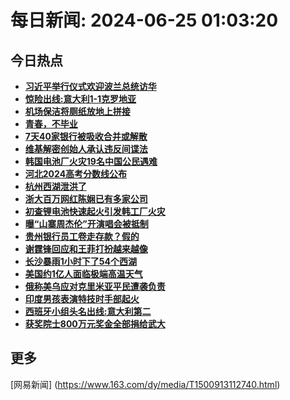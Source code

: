 
# 每日新闻: 2024-06-25 01:03:20
## 今日热点

- **[习近平举行仪式欢迎波兰总统访华](https://www.163.com/search?keyword=%E4%B9%A0%E8%BF%91%E5%B9%B3%E4%B8%BE%E8%A1%8C%E4%BB%AA%E5%BC%8F%E6%AC%A2%E8%BF%8E%E6%B3%A2%E5%85%B0%E6%80%BB%E7%BB%9F%E8%AE%BF%E5%8D%8E)**
- **[惊险出线:意大利1-1克罗地亚](https://www.163.com/search?keyword=%E6%83%8A%E9%99%A9%E5%87%BA%E7%BA%BF+%E6%84%8F%E5%A4%A7%E5%88%A91-1%E5%85%8B%E7%BD%97%E5%9C%B0%E4%BA%9A)**
- **[机场保洁将厕纸放地上拼接](https://www.163.com/search?keyword=%E6%9C%BA%E5%9C%BA%E4%BF%9D%E6%B4%81%E5%B0%86%E5%8E%95%E7%BA%B8%E6%94%BE%E5%9C%B0%E4%B8%8A%E6%8B%BC%E6%8E%A5)**
- **[青春，不毕业](https://www.163.com/search?keyword=%E9%9D%92%E6%98%A5%EF%BC%8C%E4%B8%8D%E6%AF%95%E4%B8%9A)**
- **[7天40家银行被吸收合并或解散](https://www.163.com/search?keyword=7%E5%A4%A940%E5%AE%B6%E9%93%B6%E8%A1%8C%E8%A2%AB%E5%90%B8%E6%94%B6%E5%90%88%E5%B9%B6%E6%88%96%E8%A7%A3%E6%95%A3)**
- **[维基解密创始人承认违反间谍法](https://www.163.com/search?keyword=%E7%BB%B4%E5%9F%BA%E8%A7%A3%E5%AF%86%E5%88%9B%E5%A7%8B%E4%BA%BA%E6%89%BF%E8%AE%A4%E8%BF%9D%E5%8F%8D%E9%97%B4%E8%B0%8D%E6%B3%95)**
- **[韩国电池厂火灾19名中国公民遇难](https://www.163.com/search?keyword=%E9%9F%A9%E5%9B%BD%E7%94%B5%E6%B1%A0%E5%8E%82%E7%81%AB%E7%81%BE19%E5%90%8D%E4%B8%AD%E5%9B%BD%E5%85%AC%E6%B0%91%E9%81%87%E9%9A%BE)**
- **[河北2024高考分数线公布](https://www.163.com/search?keyword=%E6%B2%B3%E5%8C%972024%E9%AB%98%E8%80%83%E5%88%86%E6%95%B0%E7%BA%BF%E5%85%AC%E5%B8%83)**
- **[杭州西湖泄洪了](https://www.163.com/search?keyword=%E6%9D%AD%E5%B7%9E%E8%A5%BF%E6%B9%96%E6%B3%84%E6%B4%AA%E4%BA%86)**
- **[浙大百万网红陈娴已有多家公司](https://www.163.com/search?keyword=%E6%B5%99%E5%A4%A7%E7%99%BE%E4%B8%87%E7%BD%91%E7%BA%A2%E9%99%88%E5%A8%B4%E5%B7%B2%E6%9C%89%E5%A4%9A%E5%AE%B6%E5%85%AC%E5%8F%B8)**
- **[初查锂电池快速起火引发韩工厂火灾](https://www.163.com/search?keyword=%E5%88%9D%E6%9F%A5%E9%94%82%E7%94%B5%E6%B1%A0%E5%BF%AB%E9%80%9F%E8%B5%B7%E7%81%AB%E5%BC%95%E5%8F%91%E9%9F%A9%E5%B7%A5%E5%8E%82%E7%81%AB%E7%81%BE)**
- **[曝“山寨周杰伦”开演唱会被抵制](https://www.163.com/search?keyword=%E6%9B%9D%E2%80%9C%E5%B1%B1%E5%AF%A8%E5%91%A8%E6%9D%B0%E4%BC%A6%E2%80%9D%E5%BC%80%E6%BC%94%E5%94%B1%E4%BC%9A%E8%A2%AB%E6%8A%B5%E5%88%B6)**
- **[贵州银行员工卷走存款？假的](https://www.163.com/search?keyword=%E8%B4%B5%E5%B7%9E%E9%93%B6%E8%A1%8C%E5%91%98%E5%B7%A5%E5%8D%B7%E8%B5%B0%E5%AD%98%E6%AC%BE%EF%BC%9F%E5%81%87%E7%9A%84)**
- **[谢霆锋回应和王菲打扮越来越像](https://www.163.com/search?keyword=%E8%B0%A2%E9%9C%86%E9%94%8B%E5%9B%9E%E5%BA%94%E5%92%8C%E7%8E%8B%E8%8F%B2%E6%89%93%E6%89%AE%E8%B6%8A%E6%9D%A5%E8%B6%8A%E5%83%8F)**
- **[长沙暴雨1小时下了54个西湖](https://www.163.com/search?keyword=%E9%95%BF%E6%B2%99%E6%9A%B4%E9%9B%A81%E5%B0%8F%E6%97%B6%E4%B8%8B%E4%BA%8654%E4%B8%AA%E8%A5%BF%E6%B9%96)**
- **[美国约1亿人面临极端高温天气](https://www.163.com/search?keyword=%E7%BE%8E%E5%9B%BD%E7%BA%A61%E4%BA%BF%E4%BA%BA%E9%9D%A2%E4%B8%B4%E6%9E%81%E7%AB%AF%E9%AB%98%E6%B8%A9%E5%A4%A9%E6%B0%94)**
- **[俄称美乌应对克里米亚平民遭袭负责](https://www.163.com/search?keyword=%E4%BF%84%E7%A7%B0%E7%BE%8E%E4%B9%8C%E5%BA%94%E5%AF%B9%E5%85%8B%E9%87%8C%E7%B1%B3%E4%BA%9A%E5%B9%B3%E6%B0%91%E9%81%AD%E8%A2%AD%E8%B4%9F%E8%B4%A3)**
- **[印度男孩表演特技时手部起火](https://www.163.com/search?keyword=%E5%8D%B0%E5%BA%A6%E7%94%B7%E5%AD%A9%E8%A1%A8%E6%BC%94%E7%89%B9%E6%8A%80%E6%97%B6%E6%89%8B%E9%83%A8%E8%B5%B7%E7%81%AB)**
- **[西班牙小组头名出线:意大利第二](https://www.163.com/search?keyword=%E8%A5%BF%E7%8F%AD%E7%89%99%E5%B0%8F%E7%BB%84%E5%A4%B4%E5%90%8D%E5%87%BA%E7%BA%BF+%E6%84%8F%E5%A4%A7%E5%88%A9%E7%AC%AC%E4%BA%8C)**
- **[获奖院士800万元奖金全部捐给武大](https://www.163.com/search?keyword=%E8%8E%B7%E5%A5%96%E9%99%A2%E5%A3%AB800%E4%B8%87%E5%85%83%E5%A5%96%E9%87%91%E5%85%A8%E9%83%A8%E6%8D%90%E7%BB%99%E6%AD%A6%E5%A4%A7)**

## 更多
[网易新闻] (https://www.163.com/dy/media/T1500913112740.html)
